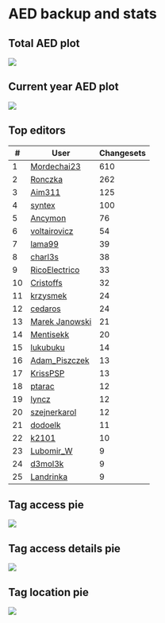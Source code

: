 # AED backup and stats


## Total AED plot
![](report_data/total_aed.png)

## Current year AED plot
![](report_data/current_year_aed.png)

## Top editors
| # | User | Changesets |
| ------------- | ------------- | ------------- |
| 1 | [Mordechai23](<https://www.openstreetmap.org/user/Mordechai23>) | 610 |
| 2 | [Ronczka](<https://www.openstreetmap.org/user/Ronczka>) | 262 |
| 3 | [Aim311](<https://www.openstreetmap.org/user/Aim311>) | 125 |
| 4 | [syntex](<https://www.openstreetmap.org/user/syntex>) | 100 |
| 5 | [Ancymon](<https://www.openstreetmap.org/user/Ancymon>) | 76 |
| 6 | [voltairovicz](<https://www.openstreetmap.org/user/voltairovicz>) | 54 |
| 7 | [lama99](<https://www.openstreetmap.org/user/lama99>) | 39 |
| 8 | [charl3s](<https://www.openstreetmap.org/user/charl3s>) | 38 |
| 9 | [RicoElectrico](<https://www.openstreetmap.org/user/RicoElectrico>) | 33 |
| 10 | [Cristoffs](<https://www.openstreetmap.org/user/Cristoffs>) | 32 |
| 11 | [krzysmek](<https://www.openstreetmap.org/user/krzysmek>) | 24 |
| 12 | [cedaros](<https://www.openstreetmap.org/user/cedaros>) | 24 |
| 13 | [Marek Janowski](<https://www.openstreetmap.org/user/Marek Janowski>) | 21 |
| 14 | [Mentisekk](<https://www.openstreetmap.org/user/Mentisekk>) | 20 |
| 15 | [lukubuku](<https://www.openstreetmap.org/user/lukubuku>) | 14 |
| 16 | [Adam_Piszczek](<https://www.openstreetmap.org/user/Adam_Piszczek>) | 13 |
| 17 | [KrissPSP](<https://www.openstreetmap.org/user/KrissPSP>) | 13 |
| 18 | [ptarac](<https://www.openstreetmap.org/user/ptarac>) | 12 |
| 19 | [lyncz](<https://www.openstreetmap.org/user/lyncz>) | 12 |
| 20 | [szejnerkarol](<https://www.openstreetmap.org/user/szejnerkarol>) | 12 |
| 21 | [dodoelk](<https://www.openstreetmap.org/user/dodoelk>) | 11 |
| 22 | [k2101](<https://www.openstreetmap.org/user/k2101>) | 10 |
| 23 | [Lubomir_W](<https://www.openstreetmap.org/user/Lubomir_W>) | 9 |
| 24 | [d3mol3k](<https://www.openstreetmap.org/user/d3mol3k>) | 9 |
| 25 | [Landrinka](<https://www.openstreetmap.org/user/Landrinka>) | 9 |

## Tag access pie
![](report_data/tag_access.png)

## Tag access details pie
![](report_data/tag_access_details.png)

## Tag location pie
![](report_data/tag_location.png)
